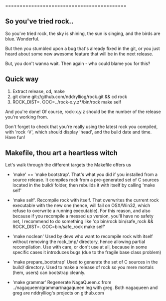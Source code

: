     
==========================================

So you've tried rock..
----------------------

So you've tried rock, the sky is shining, the sun is singing, and the
birds are blue. Wonderful.

But then you stumbled upon a bug that's already fixed in the git,
or you just heard about some new awesome feature that will be in the
next release.

But, you don't wanna wait. Then again - who could blame you for this?

Quick way
---------

  1. Extract release, cd, make
  2. git clone git://github.com/nddrylliog/rock.git && cd rock
  3. ROCK_DIST=. OOC=../rock-x.y.z*/bin/rock make self
  
And you're done! Of course, rock-x.y.z should be the number of the
release you're working from.

Don't forget to check that you're really using the latest rock you
compiled, with 'rock -V', which should display 'head', and the build
date and time. Have fun!


Makefile, thou art a heartless witch
------------------------------------

Let's walk through the different targets the Makefile offers us

  - 'make' == 'make bootstrap'. That's what you did if you installed
  from a source release. It compiles rock from a pre-generated
  set of C sources located in the build/ folder, then rebuilds it
  with itself by calling 'make self'
  
  - 'make self'. Recompile rock with itself. That overwrites the current
  rock executable with the new one (hence, will fail on OSX/Win32, which
  refuse to overwrite a running executable). For this reason, and also
  because if you recompile a messed up version, you'll have no safety net,
  I recommend to do something like 'cp bin/rock bin/safe_rock && ROCK_DIST=. OOC=bin/safe_rock make self'
  
  - 'make noclean' Used by devs who want to recompile rock with itself
  without removing the rock_tmp/ directory, hence allowing partial recompilation.
  Use with care, or don't use at all, because in some specific cases
  it introduces bugs (due to the fragile base class problem)
  
  - 'make prepare_bootstrap' Used to generate the set of C sources
  in the build/ directory. Used to make a release of rock so you
  mere mortals (hem, users) can bootstrap cleanly.
  
  - 'make grammar' Regenerate NagaQueen.c from ../nagaqueen/grammar/nagaqueen.leg
  with greg. Both nagaqueen and greg are nddrylliog's projects on github.com

